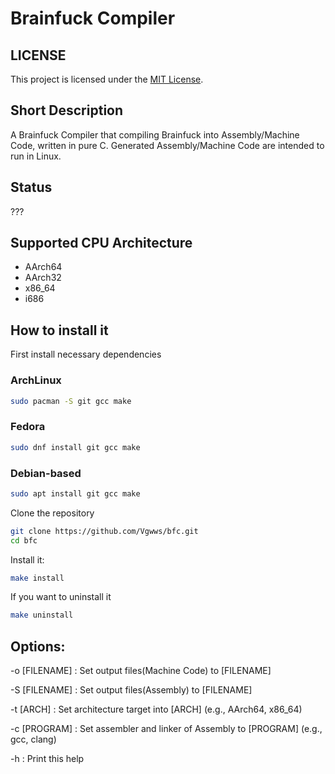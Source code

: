 # Brainfuck Compiler
## LICENSE
This project is licensed under the
[MIT License](LICENSE).
## Short Description
A Brainfuck Compiler that compiling Brainfuck into Assembly/Machine Code, written in pure C.
Generated Assembly/Machine Code are intended to run in Linux.
## Status
???
## Supported CPU Architecture
- AArch64
- AArch32
- x86_64
- i686
## How to install it
First install necessary dependencies
### ArchLinux
```sh
sudo pacman -S git gcc make
```
### Fedora
```sh
sudo dnf install git gcc make
```
### Debian-based
```sh
sudo apt install git gcc make
```
Clone the repository
```sh
git clone https://github.com/Vgwws/bfc.git
cd bfc
```
Install it:
```sh
make install
```
If you want to uninstall it
```sh
make uninstall
```
## Options:
\-o [FILENAME] : Set output files(Machine Code) to [FILENAME]

\-S [FILENAME] : Set output files(Assembly) to [FILENAME]

\-t [ARCH]     : Set architecture target into [ARCH]
                (e.g., AArch64, x86_64)

\-c [PROGRAM]  : Set assembler and linker of Assembly to [PROGRAM]
                (e.g., gcc, clang)

\-h            : Print this help
